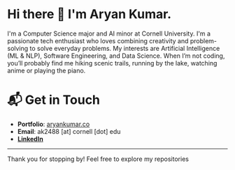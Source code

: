 # Hi there 👋 I'm Aryan Kumar.

I'm a Computer Science major and AI minor at Cornell University. I'm a passionate tech enthusiast who loves combining creativity and problem-solving to solve everyday problems. My interests are Artificial Intelligence (ML & NLP), Software Engineering, and Data Science. When I’m not coding, you’ll probably find me hiking scenic trails, running by the lake, watching anime or playing the piano.



# 📬 **Get in Touch**
- **Portfolio**: [aryankumar.co](https://aryankumar.co)
- **Email**: ak2488 [at] cornell [dot] edu
- **[LinkedIn](https://www.linkedin.com/in/aryan-kumar-3434961aa/)**

--- 
Thank you for stopping by! Feel free to explore my repositories 
<!--
**AryanKumar1401/AryanKumar1401** is a ✨ _special_ ✨ repository because its `README.md` (this file) appears on your GitHub profile.

Here are some ideas to get you started:

- 🔭 I’m currently working on ...
- 🌱 I’m currently learning ...
- 👯 I’m looking to collaborate on ...
- 🤔 I’m looking for help with ...
- 💬 Ask me about ...
- 📫 How to reach me: ...
- 😄 Pronouns: ...
- ⚡ Fun fact: ...
-->
